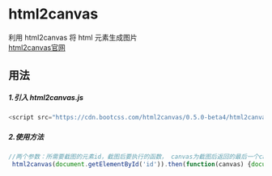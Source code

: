 # html2canvas
利用 html2canvas 将 html 元素生成图片</br>
[html2canvas官网](http://html2canvas.hertzen.com/)

## 用法
##### 1.引入 html2canvas.js
```javascript
<script src="https://cdn.bootcss.com/html2canvas/0.5.0-beta4/html2canvas.js"></script>
```
##### 2.使用方法
```javascript
//两个参数：所需要截图的元素id，截图后要执行的函数， canvas为截图后返回的最后一个canvas
 html2canvas(document.getElementById('id')).then(function(canvas) {document.body.appendChild(canvas);});
 ```
